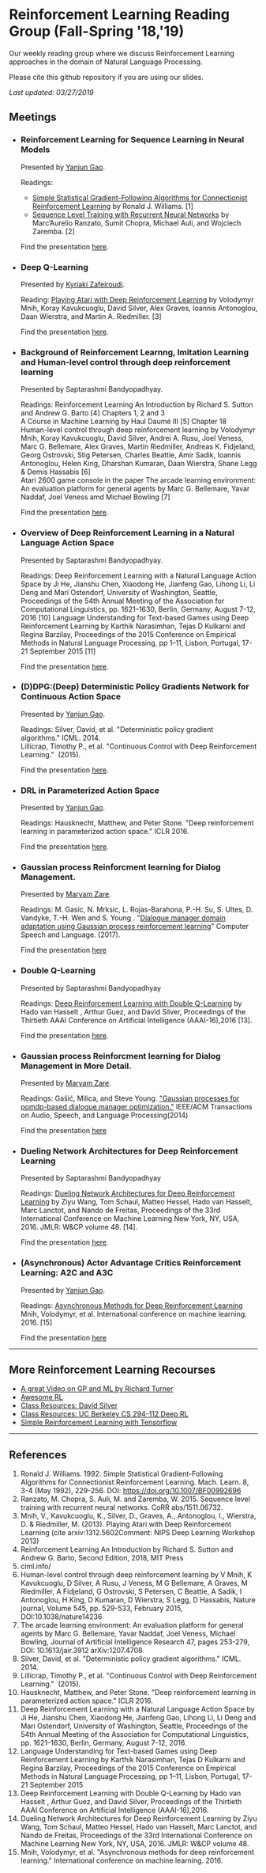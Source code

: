 # Reinforcement Learning Reading Group (Fall-Spring '18,'19)
Our weekly reading group where we discuss Reinforcement Learning approaches in the domain of Natural Language Processing.

Please cite this github repository if you are using our slides. 

_Last updated: 03/27/2019_

## Meetings

* ### Reinforcement Learning for Sequence Learning in Neural Models

  Presented by [Yanjun Gao](https://github.com/serenayj).

  Readings: 
  * [Simple Statistical Gradient-Following Algorithms for Connectionist Reinforcement Learning](http://www-anw.cs.umass.edu/~barto/courses/cs687/williams92simple.pdf) by Ronald J. Williams. [1]
  * [Sequence Level Training with Recurrent Neural Networks](https://arxiv.org/pdf/1511.06732.pdf) by Marc’Aurelio Ranzato, Sumit Chopra, Michael Auli, and Wojciech Zaremba. [2]
  
  Find the presentation [here](Presentations/RL-Sep28.pdf).

* ### Deep Q-Learning

  Presented by [Kyriaki Zafeiroudi](https://github.com/kzafeiroudi).

  Reading: [Playing Atari with Deep Reinforcement Learning](https://www.cs.toronto.edu/~vmnih/docs/dqn.pdf) by Volodymyr Mnih, Koray Kavukcuoglu, David Silver, Alex Graves, Ioannis Antonoglou, Daan Wierstra, and Martin A. Riedmiller. [3]

  Find the presentation [here](Presentations/DQN%20Presentation%2020181019.pdf).
  
* ### Background of Reinforcement Learnng, Imitation Learning and Human-level control through deep reinforcement learning

  Presented by Saptarashmi Bandyopadhyay.

  Readings: Reinforcement Learning An Introduction by Richard S. Sutton and Andrew G. Barto [4] Chapters	 1, 2 and 3                    
            A Course in Machine Learning by Haul Daumé III [5]  Chapter 18                                                         
            Human-level control through deep reinforcement learning by Volodymyr Mnih, Koray Kavukcuoglu, David Silver, Andrei A. Rusu, Joel Veness, Marc G. Bellemare, Alex Graves, Martin Riedmiller, Andreas K. Fidjeland, Georg Ostrovski, Stig Petersen, Charles Beattie, Amir Sadik, Ioannis Antonoglou, Helen King, Dharshan Kumaran, Daan Wierstra, Shane Legg & Demis Hassabis [6]                                                                
            Atari 2600 game console in the paper The arcade learning environment: An evaluation platform for general agents by Marc G. Bellemare, Yavar Naddaf, Joel Veness amd Michael Bowling [7]
           
  Find the presentation [here](Presentations/RL_10_26_Slides.pdf).
  
* ### Overview of Deep Reinforcement Learning in a Natural Language Action Space

  Presented by Saptarashmi Bandyopadhyay.
  
  Readings: Deep Reinforcement Learning with a Natural Language Action Space by Ji He, Jianshu Chen, Xiaodong He, Jianfeng Gao, Lihong Li, Li Deng and Mari Ostendorf, University of Washington, Seattle, Proceedings of the 54th Annual Meeting of the Association for Computational Linguistics, pp. 1621–1630, Berlin, Germany, August 7-12, 2016 [10]
            Language Understanding for Text-based Games using Deep Reinforcement Learning by Karthik Narasimhan, Tejas D Kulkarni and Regina Barzilay, Proceedings of the 2015 Conference on Empirical Methods in Natural Language Processing, pp 1–11,
Lisbon, Portugal, 17-21 September 2015 [11]
  
  Find the presentation [here](Presentations/RL_11_16_Slides.pdf).
  
* ### (D)DPG:(Deep) Deterministic Policy Gradients Network for Continuous Action Space
  
  Presented by [Yanjun Gao](https://github.com/serenayj).
  
  Readings: Silver, David, et al. "Deterministic policy gradient algorithms." ICML. 2014.  
    Lillicrap, Timothy P., et al. "Continuous Control with Deep Reinforcement Learning."  (2015).  
  
  Find the presentation [here](Presentations/DDPG-Jan24.pdf).

  
* ### DRL in Parameterized Action Space
  
  Presented by [Yanjun Gao](https://github.com/serenayj).
  
  Readings: Hausknecht, Matthew, and Peter Stone. "Deep reinforcement learning in parameterized action space." ICLR 2016.    
  
  Find the presentation [here](Presentations/ParameterizedActionSpace-Jan31.pdf).

  
* ### Gaussian process Reinforcment learning for Dialog Management. 
  Presented by [Maryam Zare](https://github.com/mry94).
  
  Readings: M. Gasic, N. Mrksic, L. Rojas-Barahona, P.-H. Su, S. Ultes, D. Vandyke, T.-H. Wen and S. Young . "[Dialogue manager domain adaptation using Gaussian process reinforcement learning](http://mi.eng.cam.ac.uk/~sjy/papers/gmrs17.pdf)" Computer Speech and Language. (2017). 
  
  Find the presentation [here](/Presentations/Gaussian%20Process%20Reinforcement%20Learning.pdf)
  
* ### Double Q-Learning
 
  Presented by Saptarashmi Bandyopadhyay

  Readings:  [Deep Reinforcement Learning with Double Q-Learning](https://arxiv.org/pdf/1509.06461.pdf) by Hado van Hasselt , Arthur Guez, and David Silver, Proceedings    of the Thirtieth AAAI Conference on Artificial Intelligence (AAAI-16),2016 [13].
  
  Find the presentation [here](Presentations/RL_2_14_Slides.pdf).

* ### Gaussian process Reinforcment learning for Dialog Management in More Detail. 

   Presented by [Maryam Zare](https://github.com/mry94).
  
   Readings:  Gašić, Milica, and Steve Young. ["Gaussian processes for pomdp-based dialogue manager optimization."](http://mi.eng.cam.ac.uk/~sjy/papers/gayo14.pdf) IEEE/ACM Transactions on Audio, Speech, and Language Processing(2014) 
  
   Find the presentation [here](/Presentations/GP%20RL%20in%20More%20Detail.pdf)
   
* ### Dueling Network Architectures for Deep Reinforcement Learning
 
  Presented by Saptarashmi Bandyopadhyay

  Readings:  [Dueling Network Architectures for Deep Reinforcement Learning](http://proceedings.mlr.press/v48/wangf16.pdf) by Ziyu Wang, Tom Schaul, Matteo Hessel, Hado van Hasselt, Marc Lanctot, and Nando de Freitas, Proceedings of the 33rd International Conference on Machine Learning New York, NY, USA, 2016. JMLR: W&CP volume 48. [14].
  
  Find the presentation [here](Presentations/RL_3_28_Slides.pdf).
  
* ### (Asynchronous) Actor Advantage Critics Reinforcement Learning: A2C and A3C

  Presented by [Yanjun Gao](https://github.com/serenayj).
  
  Readings: [Asynchronous Methods for Deep Reinforcement Learning](https://arxiv.org/pdf/1602.01783.pdf) Mnih, Volodymyr, et al. International conference on machine learning. 2016. [15]
  
  Find the presentation [here](Presentations/a3c.pdf)
  
  

 
***
## More Reinforcement Learning Recourses
* [A great Video on GP and ML by Richard Turner](https://www.youtube.com/watch?v=92-98SYOdlY)
* [Awesome RL](https://github.com/aikorea/awesome-rl)
* [Class Resources: David Silver](http://www0.cs.ucl.ac.uk/staff/d.silver/web/Teaching.html)
* [Class Resources: UC Berkeley CS 294-112 Deep RL](http://rail.eecs.berkeley.edu/deeprlcourse/)
* [Simple Reinforcement Learning with Tensorflow](https://medium.com/emergent-future/simple-reinforcement-learning-with-tensorflow-part-0-q-learning-with-tables-and-neural-networks-d195264329d0/)

***
## References
1. Ronald J. Williams. 1992. Simple Statistical Gradient-Following Algorithms for Connectionist Reinforcement Learning. Mach. Learn. 8, 3-4 (May 1992), 229-256. DOI: https://doi.org/10.1007/BF00992696
2. Ranzato, M. Chopra, S. Auli, M. and Zaremba, W. 2015. Sequence level training with recurrent neural networks. CoRR abs/1511.06732.
3. Mnih, V., Kavukcuoglu, K., Silver, D., Graves, A., Antonoglou, I., Wierstra, D. & Riedmiller, M. (2013). Playing Atari with Deep Reinforcement Learning (cite arxiv:1312.5602Comment: NIPS Deep Learning Workshop 2013) 
4.  Reinforcement Learning An Introduction by Richard S. Sutton and Andrew G. Barto, Second Edition, 2018, MIT Press
5.  ciml.info/
6.  Human-level control through deep reinforcement learning by V Mnih, K Kavukcuoglu, D Silver, A Rusu, J Veness, M G Bellemare, A Graves, M Riedmiller, A Fidjeland, G Ostrovski, S Petersen, C Beattie, A Sadik, I Antonoglou, H King, D Kumaran, D Wierstra, S Legg, D Hassabis, Nature journal, Volume 545, pp. 529-533, February 2015, DOI:10.1038/nature14236 
7.  The arcade learning environment: An evaluation platform for general agents by Marc G. Bellemare, Yavar Naddaf, Joel Veness, Michael Bowling, Journal of Artificial Intelligence Research 47, pages 253-279, DOI: 10.1613/jair.3912 arXiv:1207.4708 
8. Silver, David, et al. "Deterministic policy gradient algorithms." ICML. 2014.
9. Lillicrap, Timothy P., et al. "Continuous Control with Deep Reinforcement Learning."  (2015).
10. Hausknecht, Matthew, and Peter Stone. "Deep reinforcement learning in parameterized action space." ICLR 2016. 
11. Deep Reinforcement Learning with a Natural Language Action Space by Ji He, Jianshu Chen, Xiaodong He, Jianfeng Gao, Lihong Li, Li Deng and Mari Ostendorf, University of Washington, Seattle, Proceedings of the 54th Annual Meeting of the Association for Computational Linguistics, pp. 1621–1630, Berlin, Germany, August 7-12, 2016.
12. Language Understanding for Text-based Games using Deep Reinforcement Learning by Karthik Narasimhan, Tejas D Kulkarni
and Regina Barzilay, Proceedings of the 2015 Conference on Empirical Methods in Natural Language Processing, pp 1–11,
Lisbon, Portugal, 17-21 September 2015
13. Deep Reinforcement Learning with Double Q-Learning by Hado van Hasselt , Arthur Guez, and David Silver, Proceedings of the Thirtieth AAAI Conference on Artificial Intelligence (AAAI-16),2016.
14. Dueling Network Architectures for Deep Reinforcement Learning  by Ziyu Wang, Tom Schaul, Matteo Hessel, Hado van Hasselt, Marc Lanctot, and Nando de Freitas, Proceedings of the 33rd International Conference on Machine Learning New York, NY, USA, 2016. JMLR: W&CP volume 48.
15. Mnih, Volodymyr, et al. "Asynchronous methods for deep reinforcement learning." International conference on machine learning. 2016.
